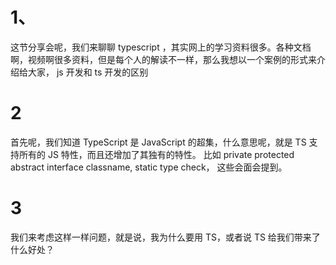 # 1、

这节分享会呢，我们来聊聊 typescript ，其实网上的学习资料很多。各种文档啊，视频啊很多资料，但是每个人的解读不一样，那么我想以一个案例的形式来介绍给大家， js 开发和 ts 开发的区别

# 2

首先呢，我们知道 TypeScript 是 JavaScript 的超集，什么意思呢，就是 TS 支持所有的 JS 特性，而且还增加了其独有的特性。 比如 private protected abstract interface classname, static type check， 这些会面会提到。

# 3

我们来考虑这样一样问题，就是说，我为什么要用 TS，或者说 TS 给我们带来了什么好处？
